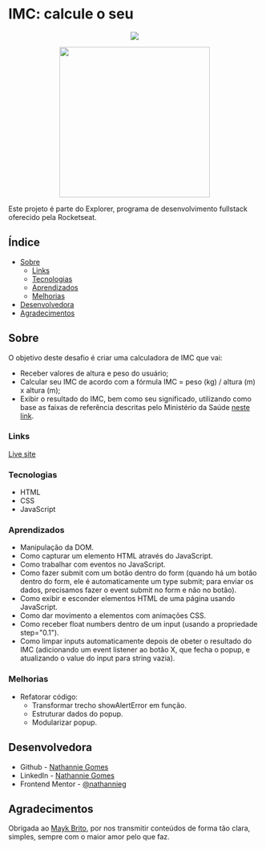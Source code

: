 # IMC: calcule o seu

<p align="center">
  <img src="https://i.imgur.com/OtwBar0.png" />
</p>

<p align="center">
  <img height="300px" width="auto" src="https://i.imgur.com/n9wjFsO.png" />
</p>

Este projeto é parte do Explorer, programa de desenvolvimento fullstack oferecido pela Rocketseat.

## Índice

- [Sobre](#sobre)
  - [Links](#Links)
  - [Tecnologias](#tecnologias)
  - [Aprendizados](#aprendizados)
  - [Melhorias](#melhorias)
- [Desenvolvedora](#desenvolvedora)
- [Agradecimentos](#agradecimentos)

## Sobre

O objetivo deste desafio é criar uma calculadora de IMC que vai:

- Receber valores de altura e peso do usuário;
- Calcular seu IMC de acordo com a fórmula IMC = peso (kg) / altura (m) x altura (m);
- Exibir o resultado do IMC, bem como seu significado, utilizando como base as faixas de referência descritas pelo Ministério da Saúde [neste link](https://bvsms.saude.gov.br/bvs/dicas/215_obesidade.html).

### Links

[Live site](https://nathannieg.github.io/calculo-imc/)

### Tecnologias

- HTML
- CSS
- JavaScript

### Aprendizados

- Manipulação da DOM.
- Como capturar um elemento HTML através do JavaScript.
- Como trabalhar com eventos no JavaScript.
- Como fazer submit com um botão dentro do form (quando há um botão dentro do form, ele é automaticamente um type submit; para enviar os dados, precisamos fazer o event submit no form e não no botão).
- Como exibir e esconder elementos HTML de uma página usando JavaScript.
- Como dar movimento a elementos com animações CSS.
- Como receber float numbers dentro de um input (usando a propriedade step="0.1").
- Como limpar inputs automaticamente depois de obeter o resultado do IMC (adicionando um event listener ao botão X, que fecha o popup, e atualizando o value do input para string vazia).

### Melhorias

- Refatorar código:
  - Transformar trecho showAlertError em função.
  - Estruturar dados do popup.
  - Modularizar popup.

## Desenvolvedora

- Github - [Nathannie Gomes](https://github.com/nathannieg)
- LinkedIn - [Nathannie Gomes](https://www.linkedin.com/in/nathanniegomes/)
- Frontend Mentor - [@nathannieg](https://www.frontendmentor.io/profile/nathannieg)

## Agradecimentos

Obrigada ao [Mayk Brito](https://github.com/maykbrito), por nos transmitir conteúdos de forma tão clara, simples, sempre com o maior amor pelo que faz.
